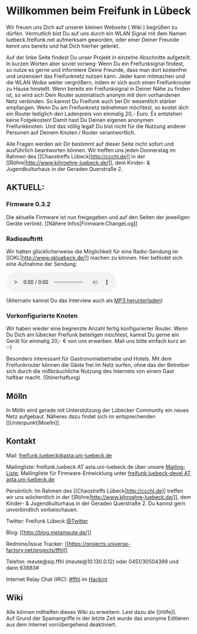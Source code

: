 # Willkommen beim Freifunk in Lübeck

Wir freuen uns Dich auf unserer kleinen Webseite ( Wiki ) begrüßen zu dürfen.
Vermutlich bist Du auf uns durch ein WLAN Signal mit dem Namen luebeck.freifunk.net aufmerksam geworden, oder einer Deiner Freunde kennt uns bereits und hat Dich hierher gelenkt.

Auf der linke Seite findest Du unser Projekt in einzelne Abschnitte aufgeteilt.
In kurzen Worten aber soviel vorweg:
Wenn Du ein Freifunksignal findest, so nutze es gerne und informiere Deine Freunde, dass man dort kostenfrei und unzensiert das Freifunknetz nutzen kann.
Jeder kann mitmachen und die WLAN Wolke weiter vergrößern, indem er sich auch einen Freifunkrouter zu Hause hinstellt. Wenn bereits ein Freifunksignal in Deiner Nähe zu finden ist, so wird sich Dein Router automatisch anonym mit dem vorhandenen Netz verbinden. So kannst Du Freifunk auch bei Dir wesentlich stärker empfangen.
Wenn Du am Freifunknetz teilnehmen möchtest, so kostet dich ein Router lediglich den Ladenpreis von einmalig 20,- Euro. Es entstehen keine Folgekosten! 
Damit hast Du Deinen eigenen anonymen Freifunkknoten. Und das völlig legal! Du bist nicht für die Nutzung anderer Personen auf Deinem Knoten / Router verantwortlich.

Alle Fragen werden wir Dir bestimmt auf dieser Seite nicht sofort und ausführlich beantworten können. 
Wir treffen uns jeden Donnerstag im Rahmen des [[Chaostreffs Lübeck|http://ccchl.de]] in der [[Röhre|http://www.kjhroehre-luebeck.de/]], dem Kinder- & Jugendkulturhaus in der Geraden Querstraße 2.

 
## AKTUELL: 
### Firmware 0.3.2
Die aktuelle Firmware ist nun freigegeben und auf den Seiten der jeweiligen Geräte verlinkt. [[Nähere Infos|Firmware:ChangeLog]]

### Radioauftritt
Wir hatten glücklicherweise die Möglichkeit für eine Radio-Sendung im [[OKL|http://www.okluebeck.de/]] machen zu können.
Hier befindet sich eine Aufnahme der Sendung:
 
<audio controls="controls">
  <source src="http://metameute.de/~freifunk/media/2012-09-13%20Interview%20OKL.opus"/>
  <source src="http://metameute.de/~freifunk/media/2012-09-13%20Interview%20OKL.ogg"/>
  <source src="http://metameute.de/~freifunk/media/2012-09-13%20Interview%20OKL.mp3" />
  Your browser does not support the audio tag.
</audio>

(Alternativ kannst Du das Interview auch als [MP3 herunterladen](http://metameute.de/~freifunk/media/2012-09-13%20Interview%20OKL.mp3))

### Vorkonfigurierte Knoten
Wir haben wieder eine begrenzte Anzahl fertig konfigurierter Router. Wenn Du Dich am lübecker Freifunk beteiligen möchtest, kannst Du gerne ein Gerät für einmalig 20;- € von uns erwerben. Mail uns bitte einfach kurz an :-)

Besonders interessant für Gastronomiebetriebe und Hotels. Mit dem Freifunkrouter können die Gäste frei im Netz surfen, ohne das der Betreiber sich durch die mißbräuchliche Nutzung des Internets von einem Gast haftbar macht. (Störerhaftung)


## Mölln

In Mölln wird gerade mit Unterstützung der Lübecker Community ein neues Netz aufgebaut. Näheres dazu findet sich im entsprechenden [[Unterpunkt|Moelln]].
 
 
## Kontakt

Mail: freifunk.luebeck@asta.uni-luebeck.de

Mailingliste: freifunk.luebeck AT asta.uni-luebeck.de über unsere [Mailing-Liste](http://lists.asta.uni-luebeck.de/mailman/listinfo/freifunk.luebeck); Mailingliste für Firmware-Entwicklung unter [freifunk.luebeck-devel AT asta.uni-luebeck.de](http://lists.asta.uni-luebeck.de/mailman/listinfo/freifunk.luebeck-devel)

Persönlich: Im Rahmen des [[Chaostreffs Lübeck|http://ccchl.de]] treffen wir uns wöchentlich in der [[Röhre|http://www.kjhroehre-luebeck.de/]], dem Kinder- & Jugendkulturhaus in der Geraden Querstraße 2. Du kannst gern unverbindlich vorbeischauen.

Twitter: Freifunk Lübeck [@Twitter](http://twitter.com/freifunkluebeck)

Blog: [[http://blog.metameute.de/]]

Redmine/Issue Tracker: [[https://projects.universe-factory.net/projects/ffhl]]

Telefon: meute@&zwj;sip.ffhl (meute@&zwj;10.130.0.12) oder 0451/30504399 und dann 63883#

Internet Relay Chat (IRC): [#ffhl](irc://irc.hackint.eu/ffhl) im [Hackint](http://hackint.eu/)

## Wiki
Alle können mithelfen dieses Wiki zu erweitern. Lest dazu die [[Hilfe]].<br />
Auf Grund der Spamangriffe in der letzte Zeit wurde das anonyme Editieren aus dem Internet vorrübergehend deaktiviert.
